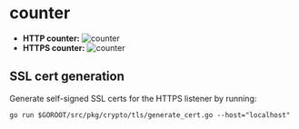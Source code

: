 # counter

* **HTTP counter:** ![counter](http://162.243.131.99/http.png)
* **HTTPS counter:** ![counter](https://162.243.131.99/https.png)

## SSL cert generation

Generate self-signed SSL certs for the HTTPS listener by running:

```
go run $GOROOT/src/pkg/crypto/tls/generate_cert.go --host="localhost"
```